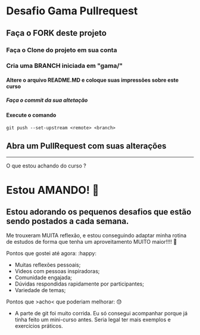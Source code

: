 # Desafio Gama Pullrequest

## Faça o FORK deste projeto

### Faça o Clone do projeto em sua conta

### Cria uma BRANCH iniciada em "gama/"

#### Altere o arquivo README.MD e coloque suas impressões sobre este curso

##### Faça o commit da sua altetação

#### Execute o comando

`git push --set-upstream <remote> <branch>`

## Abra um PullRequest com suas alterações

______________________________________

O que estou achando do curso ?

# Estou AMANDO! :heart_decoration:

## Estou adorando os pequenos desafios que estão sendo postados a cada semana. 

Me trouxeram MUITA reflexão, e estou conseguindo adaptar minha rotina de estudos de forma que tenha um aproveitamento MUITO maior!!!! :thinking:

Pontos que gostei até agora: :happy:

- Muitas reflexões pessoais;
- Videos com pessoas inspiradoras;
- Comunidade engajada;
- Dúvidas respondidas rapidamente por participantes;
- Variedade de temas;

Pontos que >acho< que poderiam melhorar: :sweat:

- A parte de git foi muito corrida. Eu só consegui acompanhar porque já tinha feito um mini-curso antes. Seria legal ter mais exemplos e exercícios práticos.
